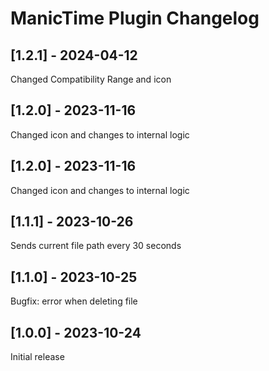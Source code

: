 # ManicTime Plugin Changelog

## [1.2.1] - 2024-04-12

Changed Compatibility Range and icon

## [1.2.0] - 2023-11-16

Changed icon and changes to internal logic

## [1.2.0] - 2023-11-16

Changed icon and changes to internal logic

## [1.1.1] - 2023-10-26

Sends current file path every 30 seconds

## [1.1.0] - 2023-10-25

Bugfix: error when deleting file


## [1.0.0] - 2023-10-24

Initial release

